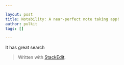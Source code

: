 ```yaml
---

layout: post
title: Notability: A near-perfect note taking app!
author: pulkit
tags: []

---
```


It has great search 

> Written with [StackEdit](https://stackedit.io/).
<!--stackedit_data:
eyJoaXN0b3J5IjpbOTA0Mzc5NTU1XX0=
-->